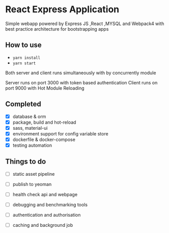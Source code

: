 # React Express Application

Simple webapp powered by Express JS ,React ,MYSQL and Webpack4  with best practice architecture for bootstrapping apps

## How to use

- `yarn install`
- `yarn start`

Both server and client runs simultaneously with by concurrently module

Server runs on port 3000 with token based authentication
Client runs on port 9000 with Hot Module Reloading

## Completed

- [x] database & orm
- [x] package, build and hot-reload
- [x] sass, material-ui
- [x] environment support for config variable store
- [x] dockerfile & docker-compose
- [x] testing automation

## Things to do


- [ ] static asset pipeline
- [ ] publish to yeoman
- [ ] health check api and webpage
- [ ] debugging and benchmarking tools
- [ ] authentication and authorisation
- [ ] caching and background job


